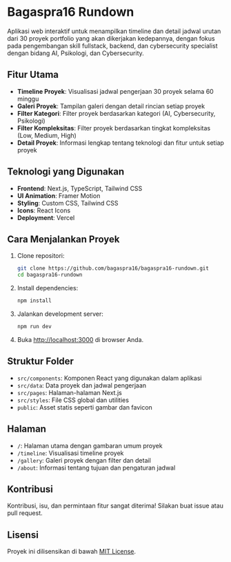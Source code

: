 # Bagaspra16 Rundown

Aplikasi web interaktif untuk menampilkan timeline dan detail jadwal urutan dari 30 proyek portfolio yang akan dikerjakan kedepannya, dengan fokus pada pengembangan skill fullstack, backend, dan cybersecurity specialist dengan bidang AI, Psikologi, dan Cybersecurity.

## Fitur Utama

- **Timeline Proyek**: Visualisasi jadwal pengerjaan 30 proyek selama 60 minggu
- **Galeri Proyek**: Tampilan galeri dengan detail rincian setiap proyek
- **Filter Kategori**: Filter proyek berdasarkan kategori (AI, Cybersecurity, Psikologi)
- **Filter Kompleksitas**: Filter proyek berdasarkan tingkat kompleksitas (Low, Medium, High)
- **Detail Proyek**: Informasi lengkap tentang teknologi dan fitur untuk setiap proyek

## Teknologi yang Digunakan

- **Frontend**: Next.js, TypeScript, Tailwind CSS
- **UI Animation**: Framer Motion
- **Styling**: Custom CSS, Tailwind CSS
- **Icons**: React Icons
- **Deployment**: Vercel

## Cara Menjalankan Proyek

1. Clone repositori:
   ```bash
   git clone https://github.com/bagaspra16/bagaspra16-rundown.git
   cd bagaspra16-rundown
   ```

2. Install dependencies:
   ```bash
   npm install
   ```

3. Jalankan development server:
   ```bash
   npm run dev
   ```

4. Buka [http://localhost:3000](http://localhost:3000) di browser Anda.

## Struktur Folder

- `src/components`: Komponen React yang digunakan dalam aplikasi
- `src/data`: Data proyek dan jadwal pengerjaan
- `src/pages`: Halaman-halaman Next.js
- `src/styles`: File CSS global dan utilities
- `public`: Asset statis seperti gambar dan favicon

## Halaman

- `/`: Halaman utama dengan gambaran umum proyek
- `/timeline`: Visualisasi timeline proyek
- `/gallery`: Galeri proyek dengan filter dan detail
- `/about`: Informasi tentang tujuan dan pengaturan jadwal

## Kontribusi

Kontribusi, isu, dan permintaan fitur sangat diterima! Silakan buat issue atau pull request.

## Lisensi

Proyek ini dilisensikan di bawah [MIT License](LICENSE). 